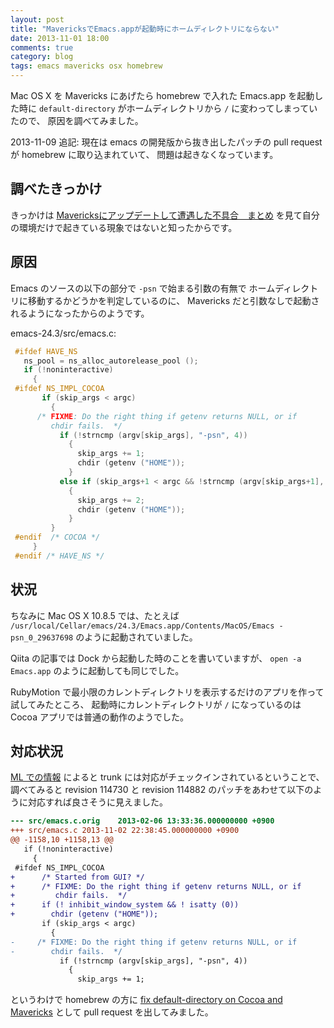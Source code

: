 ```yaml
---
layout: post
title: "MavericksでEmacs.appが起動時にホームディレクトリにならない"
date: 2013-11-01 18:00
comments: true
category: blog
tags: emacs mavericks osx homebrew
---
```

Mac OS X を Mavericks にあげたら homebrew で入れた
Emacs.app を起動した時に `default-directory`
がホームディレクトリから `/` に変わってしまっていたので、
原因を調べてみました。

2013-11-09 追記:
現在は emacs の開発版から抜き出したパッチの pull request が homebrew に取り込まれていて、
問題は起きなくなっています。

<!--more-->

## 調べたきっかけ

きっかけは
[Mavericksにアップデートして遭遇した不具合　まとめ](http://qiita.com/ksato9700/items/1ec373895b9693529f82)
を見て自分の環境だけで起きている現象ではないと知ったからです。

## 原因

Emacs のソースの以下の部分で `-psn` で始まる引数の有無で
ホームディレクトリに移動するかどうかを判定しているのに、
Mavericks だと引数なしで起動されるようになったからのようです。

<p class="filename">emacs-24.3/src/emacs.c:</p>

```c
 #ifdef HAVE_NS
   ns_pool = ns_alloc_autorelease_pool ();
   if (!noninteractive)
     {
 #ifdef NS_IMPL_COCOA
       if (skip_args < argc)
         {
 	  /* FIXME: Do the right thing if getenv returns NULL, or if
 	     chdir fails.  */
           if (!strncmp (argv[skip_args], "-psn", 4))
             {
               skip_args += 1;
               chdir (getenv ("HOME"));
             }
           else if (skip_args+1 < argc && !strncmp (argv[skip_args+1], "-psn", 4))
             {
               skip_args += 2;
               chdir (getenv ("HOME"));
             }
         }
 #endif  /* COCOA */
     }
 #endif /* HAVE_NS */
```

## 状況

ちなみに Mac OS X 10.8.5 では、たとえば
`/usr/local/Cellar/emacs/24.3/Emacs.app/Contents/MacOS/Emacs -psn_0_29637698`
のように起動されていました。

Qiita の記事では Dock から起動した時のことを書いていますが、
`open -a Emacs.app` のように起動しても同じでした。

RubyMotion で最小限のカレントディレクトリを表示するだけのアプリを作って試してみたところ、
起動時にカレントディレクトリが `/` になっているのは
Cocoa アプリでは普通の動作のようでした。

## 対応状況

[ML での情報](http://osdir.com/ml/general/2013-10/msg61593.html)
によると trunk には対応がチェックインされているということで、
調べてみると
revision 114730 <!-- http://bzr.savannah.gnu.org/lh/emacs/trunk/revision/114730 -->
と
revision 114882 <!-- http://bzr.savannah.gnu.org/lh/emacs/trunk/revision/114882 -->
のパッチをあわせて以下のように対応すれば良さそうに見えました。

```diff
--- src/emacs.c.orig	2013-02-06 13:33:36.000000000 +0900
+++ src/emacs.c	2013-11-02 22:38:45.000000000 +0900
@@ -1158,10 +1158,13 @@
   if (!noninteractive)
     {
 #ifdef NS_IMPL_COCOA
+      /* Started from GUI? */
+      /* FIXME: Do the right thing if getenv returns NULL, or if
+         chdir fails.  */
+      if (! inhibit_window_system && ! isatty (0))
+        chdir (getenv ("HOME"));
       if (skip_args < argc)
         {
-	  /* FIXME: Do the right thing if getenv returns NULL, or if
-	     chdir fails.  */
           if (!strncmp (argv[skip_args], "-psn", 4))
             {
               skip_args += 1;
```

というわけで homebrew の方に
[fix default-directory on Cocoa and Mavericks](https://github.com/mxcl/homebrew/pull/23897)
として pull request を出してみました。
